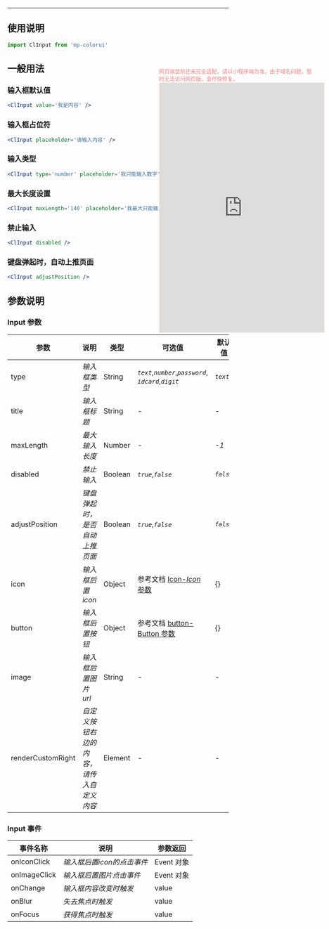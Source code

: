 ****

## 使用说明

```jsx
import ClInput from 'mp-colorui'
```



## 一般用法

### 输入框默认值

```jsx
<ClInput value='我是内容' />
```

### 输入框占位符

```jsx
<ClInput placeholder='请输入内容' />
```

### 输入类型

```jsx
<ClInput type='number' placeholder='我只能输入数字' />
```

### 最大长度设置

```jsx
<ClInput maxLength='140' placeholder='我最大只能输入 140 个字符' />
```

### 禁止输入

```jsx
<ClInput disabled />
```

### 键盘弹起时，自动上推页面

```jsx
<ClInput adjustPosition />
```





## 参数说明

### Input 参数

| 参数              | 说明                                     | 类型    | 可选值                                                      | 默认值    |
| ----------------- | ---------------------------------------- | ------- | ----------------------------------------------------------- | --------- |
| type              | *输入框类型*                             | String  | *`text`*,*`number`*,*`password`*,<br />*`idcard`*,*`digit`* | *`text`*  |
| title             | *输入框标题*                             | String  | -                                                           | -         |
| maxLength         | *最大输入长度*                           | Number  | -                                                           | *-1*      |
| disabled          | *禁止输入*                               | Boolean | *`true`*,*`false`*                                          | *`false`* |
| adjustPosition    | *键盘弹起时，是否自动上推页面*           | Boolean | *`true`*,*`false`*                                          | *`false`* |
| icon              | *输入框后置icon*                         | Object  | 参考文档 [Icon-*Icon* 参数](/base/icon?id=icon-参数)        | {}        |
| button            | *输入框后置按钮*                         | Object  | 参考文档 [button-Button 参数](/base/button?id=button-参数)  | {}        |
| image             | *输入框后置图片 url*                     | String  | -                                                           | -         |
| renderCustomRight | *自定义按钮右边的内容，请传入自定义内容* | Element | -                                                           | -         |

### Input 事件

| 事件名称     | 说明                       | 参数返回   |
| ------------ | -------------------------- | ---------- |
| onIconClick  | *输入框后置icon的点击事件* | Event 对象 |
| onImageClick | *输入框后置图片点击事件*   | Event 对象 |
| onChange     | *输入框内容改变时触发*     | value      |
| onBlur       | *失去焦点时触发*           | value      |
| onFocus      | *获得焦点时触发*           | value      |


<div style="position: fixed; right:10px; top: 5%">
<div style="width: 355px; display: flex; flex-wrap: wrap; justify-content: center; align-items: center; font-size: 12px; color: lightcoral">网页端目前还未完全适配，请以小程序端为准，由于域名问题，暂时无法访问网页版，会尽快修复。</div>
<iframe style="border: 1px solid antiquewhite" src="https://118.25.36.24/#/pages/components/input/index" height="568" width="375"></iframe>
</div>
